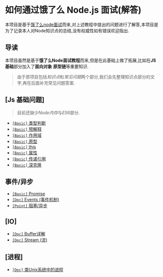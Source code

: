 # 如何通过饿了么 Node.js 面试(解答)

本项目是基于[饿了么node面试](https://github.com/ElemeFE/node-interview)而来,对上述教程中提出的问题进行了解答,本项目是为了记录本人对Node知识点的总结,没有权威性如有错误欢迎指出.

## 导读

本项目虽然是基于**饿了么Node面试教程**而来,但是在此基础上做了拓展,比如在**JS基础**部分加入了**面向对象** **原型链**等重要知识.

> 由于原项目包括*知识点*和*常见问题*两个部分,我们会先整理知识点部分的文字,再在后面补充常见问题答案.

## [Js 基础问题]

> 目前还缺少*Node内存*与*ES6*部分.

* [`[Basic]` 类型判断](/JavaScript基础/JavaScript基本类型.md)
* [`[Basic]` 预解释](/JavaScript基础/javascript“预解释”.md)
* [`[Basic]` 作用域](/JavaScript基础/javascript“作用域与闭包“.md)
* [`[Basic]` 原型](/JavaScript基础/javascript原型.md)
* [`[Basic]` this](/JavaScript基础/javascript中的this.md)
* [`[Basic]` 属性](/JavaScript基础/javascript属性.md)
* [`[Basic]` 传递引用](/JavaScript基础/javascript按什么传递.md)    
* [`[Basic]` 深克隆](/JavaScript基础/javascript实现深克隆.md)


## 事件/异步

* [`[Basic]` Promise](https://github.com/xieranmaya/blog/issues/3)
* [`[Doc]` Events (事件机制)](/异步/Event.md)
* [`[Point]` 阻塞/异步](/异步/异步机制.md)


## [IO]

* [`[Doc]` Buffer详解](/IO/Buffer.md)
* [`[Doc]` Stream (流)](/IO/stream.md)


## [进程]

* [`[Doc]` 类Unix系统中的进程](/Process/Unix-Process.md)
